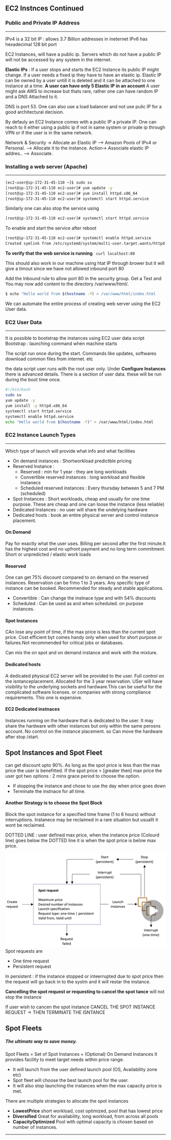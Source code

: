 ## EC2 Instnces Continued
### Public and Private IP Address
------

IPv4 is a 32 bit IP  : allows 3.7 Billion addresses in ineternet
IPv6 has hexadecimal 128 bit port

EC2 Instances, will have a public ip. Servers which do not have a  public IP will not be accessed by any system in the internet. 

**Elastic IPs** : If a user stops and starts the EC2 Instance its public IP might change.
If a user needs a fixed ip they have to have an elastic ip. Elastic IP can be owned by a user untill it is deleted and it can be attached to one instance at a time.   **A user can have only 5 Elastic IP in an account** A user might ask AWS to increase but thats rare, rather one can have random IP and a DNS Attached to it.

DNS is port 53. One can also use a load balancer and not use pulic IP for a good architectural decision. 

By defauly an EC2 Instance comes with a public IP a private IP. One can reach to it either using a public ip if not in same system or private ip through VPN or if the user is in the same network.

Network & Security -> Allocate an Elastic IP --> Amazon Pools of IPv4 or Personal. --> Allocate it to the instance. Action-> Associate elastic IP addres.. --> Associate.

### Installing a web server (Apache)
----

```bash
[ec2-user@ip-172-31-45-110 ~]$ sudo su
[root@ip-172-31-45-110 ec2-user]# yum update -y
[root@ip-172-31-45-110 ec2-user]# yum install httpd.x86_64
[root@ip-172-31-45-110 ec2-user]# systemctl start httpd.service
``` 
Similarly one can also stop the service using 

```bash
[root@ip-172-31-45-110 ec2-user]# systemctl start httpd.service
```
To enable and start the service after reboot

```bash
[root@ip-172-31-45-110 ec2-user]# systemctl enable httpd.service
Created symlink from /etc/systemd/system/multi-user.target.wants/httpd.service to /usr/lib/systemd/system/httpd.service.
```
**To verify that the web service is running**
``` curl localhost:80```

This should also work in our machine using htat IP through brower but it will give a timout since we have not allowed inbound port 80 

Add the Inbound rule to allow port 80 in the security group. 
Get a Test and  You may now add content to the directory /var/www/html/. 

```bash
$ echo "Hello world from $(hostname -f) > /var/www/html/index.html
```

We can automate the entire process of creating web server using the EC2 User data.

### EC2 User Data
------

It is possible to bootstrap the instances using EC2 user data script
Bootstrap : launching command when machine starts

The script run once during the start. Commands like updates, softwares
download common files from internet. etc

the data script user runs with the root user only. Under **Configure Instances** there is advanced details. There is a section of user data. 
these will be run during the boot time once. 

```bash
#!/bin/bash
sudo su 
yum update -y
yum install -y httpd.x86_64
systemctl start httpd.service
systemctl enable httpd.service
echo "Hello world from $(hostname -f)" > /var/www/html/index.html
```

### EC2 Instance Launch Types
------
Which type of launch will provide what info and what facilities

* On demand instances : Shortworkload predictble pricing
* Reserved Instance : 
	 * Reserved : min for 1 year : they are long workloads
	 * Convertible reserved instances : long workload and flexible instanecs
	 * Scheduled reserved instances : Every thursday between 5 and 7 PM (scheduled)
* Spot Instances : Short workloads, cheap and usually for one time purpose. These are cheap and one can loose the instance (less reliable)
* Dedicated Instances : no user will share the undelying hardware 
* Dedicated hosts : book an entire physical server and control instance placement.

#### On Demand 
Pay for exactly what the user uses. Billing per second after the first minute.It has the highest cost and no upfront payment and no long term commitment. Short or unpredicted / elastic work loads

#### Reserved 
One can get 75% discount compared to on demand on the reserved instances. Reservation can be frmo 1 to 3 years. Any specific type of instance can be booked. Recommended for steady and stable applications.

 - Convertible : Can change the instnace type and with 54% discounts
 - Scheduled : Can be used as and when scheduled. on purpose instances.

#### Spot Instances
CAn lose any point of time, if the max price is less than the current spot price. Cost efficient byt comes handy only when used for short purpose or failures.Not recommended for critical jobs or databases.

Can mix the on spot and on demand instance and work with the mixture.

#### Dedicated hosts 
A dedicated physical EC2 server will be provided to the user. Full control on the isntanceplacement. Allocated for the 3 year reservation. USer will have visibility to the underlying sockets and hardware.This can be useful for the complicated software licenses. or companies with strong compliance requirements. This one is expensive. 

#### EC2 Dedicated instnaces
Instances running on the hardware that is dedicated to the user. It may share the hardware with other instances but only within the same perosns account. No control on the instance placement. so Can move the hardware after stop /start. 

## Spot Instances and Spot Fleet
can get discount upto 90%. As long as the spot price is less than the max price the user is benefitted. 
If the spot price > [greater then] max price the user got two options : 2 mins grace period to choose the option.

 - If stopping the instance and chose to use the day when price goes down
 - Terminate the instnace for all time.
 
 #### Another Strategy is to choose the Spot Block
 Block the spot instance for a specified time frame (1 to 6 hours) without interruptions. Instanece may be reclaimed in a rare situation but usuallt it wont be reclaimed. 
 
 DOTTED LINE : user defined max price, when the instance price (Colourd line) goes below the DOTTED line it is when the spot price is below max price. 
 
![](spot.png)
 Spot requests are 
 
  - One time request
  - Persistent request

In persistent : if the instance stopped or inteerrupted due to spot price then the request will go back in to the systm and it will restar the instance.

**Cancelling the spot request or requesting to cancel the spot 
tance** will not stop the instance 

If user wish to cancen the spot instance
CANCEL THE SPOT INSTANCE REQUEST -> THEN TERMINATE THE ISNTANCE

## Spot Fleets
##### The ultimate way to save money. 

Spot Fleets = Set of Spot Instances + (Optional) On Demand Instances
It provides facility to meet target needs within price range. 

 - It will launch from the user defined launch pool (OS, Availability zone etc)
 - Spot fleet will choose the best launch pool for the user.  
 - It will also stop launching the instances when the max capacity price is met.
 
There are multiple strategies to allocate the spot instances
 
- **LowestPrice** short workload, cost optimized, pool that has lowest price
- **Diversified** Great for availability, long workload, from across all pools
- **CapacityOptimized** Pool with optimal capacity is chosen based on number of instances.



-------



